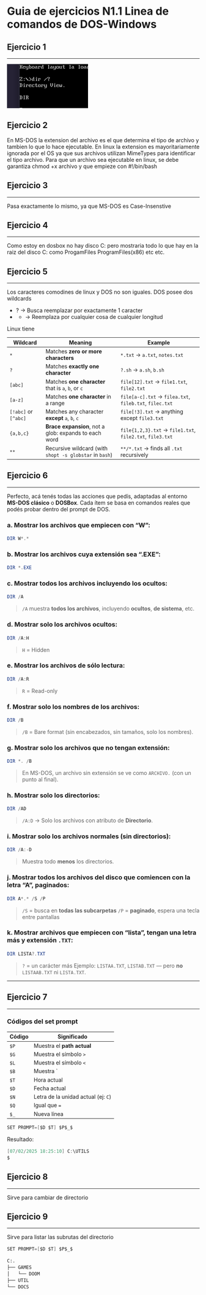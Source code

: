 # Guia de ejercicios N1.1 Linea de comandos de DOS-Windows

## Ejercicio 1
---

![alt text](image.png)

## Ejercicio 2
En MS-DOS la extension del archivo es el que determina el tipo de archivo y tambien lo que lo hace ejecutable. En linux la extension es mayoritariamente ignorada por el OS ya que sus archivos utilizan MimeTypes para identificar el tipo archivo. 
Para que un archivo sea ejecutable en linux, se debe garantiza chmod +x archivo y que empieze con #!/bin/bash 

## Ejercicio 3
---


Pasa exactamente lo mismo, ya que MS-DOS es Case-Insenstive

## Ejercicio 4 
---

Como estoy en dosbox no hay disco C: pero mostraria todo lo que hay en la raiz del disco C: como ProgamFiles ProgramFiles(x86) etc etc.

## Ejercicio 5
---

Los caracteres comodines de linux y DOS no son iguales.
DOS posee dos wildcards 

+ ? -> Busca reemplazar por exactamente 1 caracter
+ * -> Reemplaza por cualquier cosa de cualquier longitud

Linux tiene 

| Wildcard             | Meaning                                                 | Example                                                   |
| -------------------- | ------------------------------------------------------- | --------------------------------------------------------- |
| `*`                  | Matches **zero or more characters**                     | `*.txt` → `a.txt`, `notes.txt`                            |
| `?`                  | Matches **exactly one character**                       | `?.sh` → `a.sh`, `b.sh`                                   |
| `[abc]`              | Matches **one character** that is `a`, `b`, or `c`      | `file[12].txt` → `file1.txt`, `file2.txt`                 |
| `[a-z]`              | Matches **one character** in a range                    | `file[a-c].txt` → `filea.txt`, `fileb.txt`, `filec.txt`   |
| `[!abc]` or `[^abc]` | Matches any character **except** `a`, `b`, `c`          | `file[!3].txt` → anything except `file3.txt`              |
| `{a,b,c}`            | **Brace expansion**, not a glob: expands to each word   | `file{1,2,3}.txt` → `file1.txt`, `file2.txt`, `file3.txt` |
| `**`                 | Recursive wildcard (with `shopt -s globstar` in `bash`) | `**/*.txt` → finds all `.txt` recursively                 |

## Ejercicio 6
---


Perfecto, acá tenés todas las acciones que pedís, adaptadas al entorno **MS-DOS clásico** o **DOSBox**. Cada ítem se basa en comandos reales que podés probar dentro del prompt de DOS.


### a. Mostrar los archivos que empiecen con “W”:

```powershell
DIR W*.*
```


### b. Mostrar los archivos cuya extensión sea “.EXE”:

```powershell
DIR *.EXE
```


### c. Mostrar todos los archivos incluyendo los **ocultos**:

```powershell
DIR /A
```

> `/A` muestra **todos los archivos**, incluyendo **ocultos**, **de sistema**, etc.


### d. Mostrar solo los archivos **ocultos**:

```powershell
DIR /A:H
```

> `H` = Hidden


### e. Mostrar los archivos de **sólo lectura**:

```powershell
DIR /A:R
```

> `R` = Read-only


### f. Mostrar **solo los nombres de los archivos**:

```powershell
DIR /B
```

> `/B` = Bare format (sin encabezados, sin tamaños, solo los nombres).


### g. Mostrar solo los archivos que **no tengan extensión**:

```powershell
DIR *. /B
```

> En MS-DOS, un archivo sin extensión se ve como `ARCHIVO.` (con un punto al final).


### h. Mostrar solo los **directorios**:

```powershell
DIR /AD
```

> `/A:D` → Solo los archivos con atributo de **Directorio**.


### i. Mostrar solo los **archivos normales** (sin directorios):

```powershell
DIR /A:-D
```

> Muestra todo **menos** los directorios.


### j. Mostrar todos los archivos del disco que comiencen con la letra “A”, **paginados**:

```powershell
DIR A*.* /S /P
```

> `/S` = busca en **todas las subcarpetas**
> `/P` = **paginado**, espera una tecla entre pantallas


### k. Mostrar archivos que empiecen con “lista”, tengan **una letra más** y extensión `.TXT`:

```powershell
DIR LISTA?.TXT
```

> `?` = un carácter más
> Ejemplo: `LISTAA.TXT`, `LISTAB.TXT` — pero **no** `LISTAAB.TXT` ni `LISTA.TXT`.

---

## Ejercicio 7
---

### Códigos del set prompt
| Código | Significado                         |
| ------ | ----------------------------------- |
| `$P`   | Muestra el **path actual**          |
| `$G`   | Muestra el símbolo `>`              |
| `$L`   | Muestra el símbolo `<`              |
| `$B`   | Muestra \`                          | 
| `$T`   | Hora actual                         |
| `$D`   | Fecha actual                        |
| `$N`   | Letra de la unidad actual (ej: `C`) |
| `$Q`   | Igual que `=`                       |
| `$_`   | Nueva línea                         |

```csharp
SET PROMPT=[$D $T] $P$_$
```
Resultado:

```csharp
[07/02/2025 18:25:10] C:\UTILS
$
```

## Ejercicio 8
---
Sirve para cambiar de directorio

## Ejercicio 9
---
Sirve para listar las subrutas del directorio

```csharp
SET PROMPT=[$D $T] $P$_$
```

```cmd
C:.
├── GAMES
│   └── DOOM
├── UTIL
└── DOCS
```